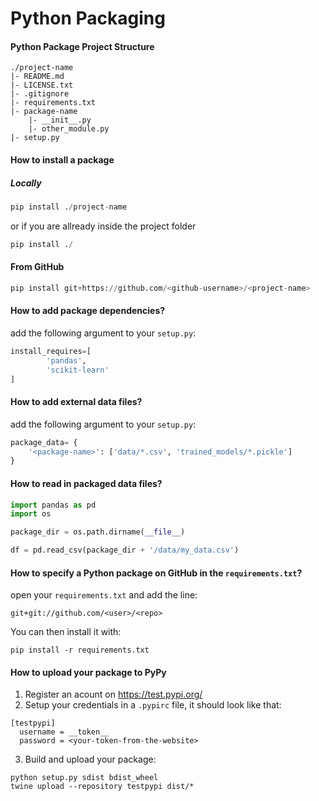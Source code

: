# Python Packaging


#### Python Package Project Structure

```
./project-name
|- README.md
|- LICENSE.txt
|- .gitignore
|- requirements.txt
|- package-name
	|- __init__.py
	|- other_module.py
|- setup.py
```

#### How to install a package

##### Locally

```python
pip install ./project-name
```

or if you are allready inside the project folder

```python
pip install ./
```



#### From GitHub

```python
pip install git+https://github.com/<github-username>/<project-name>
```


#### How to add package dependencies?

add the following argument to your `setup.py`:

```python
install_requires=[
        'pandas',
        'scikit-learn'
]
```


#### How to add external data files?

add the following argument to your `setup.py`:

```python
package_data= {
    '<package-name>': ['data/*.csv', 'trained_models/*.pickle']
}
```


#### How to read in packaged data files?

```Python
import pandas as pd
import os

package_dir = os.path.dirname(__file__)

df = pd.read_csv(package_dir + '/data/my_data.csv')
```


#### How to specify a Python package on GitHub in the `requirements.txt`?

open your  `requirements.txt` and add the line:

```shell
git+git://github.com/<user>/<repo>
```

You can then install it with:

```
pip install -r requirements.txt
```


#### How to upload your package to PyPy

1. Register an acount on https://test.pypi.org/  
2. Setup your credentials in a `.pypirc` file, it should look like that:
```
[testpypi]
  username = __token__
  password = <your-token-from-the-website>
```

3. Build and upload your package:

```shell
python setup.py sdist bdist_wheel
twine upload --repository testpypi dist/*
```






